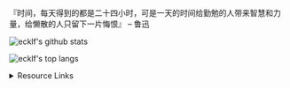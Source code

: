 『时间，每天得到的都是二十四小时，可是一天的时间给勤勉的人带来智慧和力量，给懒散的人只留下一片悔恨』 – 鲁迅

![ecklf's github stats](https://github-readme-stats.vercel.app/api?username=ecklf&include_all_commits=true&hide_title=true&count_private=true&show_icons=true&count_private=true&title_color=5A67D8&icon_color=5A67D8&text_color=374151&bg_color=ffffff)

![ecklf's top langs](https://github-readme-stats.vercel.app/api/top-langs/?username=ecklf&hide=javascript,html&layout=compact&title_color=5A67D8&icon_color=5A67D8&text_color=374151&bg_color=ffffff)

<details><summary>Resource Links</summary>
<p>

#### Rust Learning Resources

- The Rust Programming Language Book: https://doc.rust-lang.org/book/
- Learn Rust: https://learning-rust.github.io/
- Gentle Rust intro: https://stevedonovan.github.io/rust-gentle-intro/
- Clear explanation of Rust’s module system: https://www.sheshbabu.com/posts/rust-module-system/
- Rust by Example: https://doc.rust-lang.org/stable/rust-by-example/
- Exercises: https://github.com/rust-lang/rustlings/
- The summary of the book: https://tourofrust.com/
- The async_std book: https://rust-lang.github.io/async-book/
- Examples of code: http://rosettacode.org/wiki/Category:Rust
- Rust Cheatsheet: https://www.cheats.rs/
- Minimal Cheatsheet: https://upsuper.github.io/rust-cheatsheet/
- Syntax explained: https://jrvidal.github.io/explaine.rs/
- Compiler/ASM Explorer: https://rust.godbolt.org/
- Embedded Rust book 1: https://rust-embedded.github.io/book/
- Embedded Rust book 2: https://embedded-trainings.ferrous-systems.com/
- Rust Analyzer: https://rust-analyzer.github.io/
- Discord Servers: https://github.com/mhxion/awesome-discord-communities#rust
- Popular tagged Libraries: https://github.com/rust-unofficial/awesome-rust
- "Are we there yet": https://wiki.mozilla.org/Areweyet
- Rustnomicon (Unsafe Rust): https://doc.rust-lang.org/nomicon/index.html
- The Secret Life of Cows: https://deterministic.space/secret-life-of-cows.html
   
#### Rust WASM Libraries

- https://github.com/neon-bindings/neon
- https://github.com/rustwasm/wasm-bindgen
</p>
</details>
